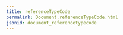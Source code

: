 ```yaml
---
title: referenceTypeCode
permalink: Document.referenceTypeCode.html
jsonid: document_referencetypecode
---
```

